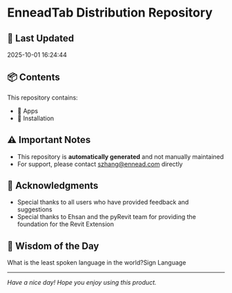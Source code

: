 # EnneadTab Distribution Repository

## 📅 Last Updated
2025-10-01 16:24:44



## 📦 Contents
This repository contains:
- 📂 Apps
- 📂 Installation

## ⚠️ Important Notes
- This repository is **automatically generated** and not manually maintained
- For support, please contact szhang@ennead.com directly

## 🙏 Acknowledgments
- Special thanks to all users who have provided feedback and suggestions
- Special thanks to Ehsan and the pyRevit team for providing the foundation for the Revit Extension

## 💭 Wisdom of the Day
What is the least spoken language in the world?Sign Language

---
*Have a nice day! Hope you enjoy using this product.*

